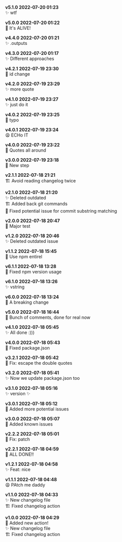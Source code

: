 **v5.1.0 2022-07-20 01:23**  
✨ wtf  

**v5.0.0 2022-07-20 01:22**  
🚨 It's ALIVE!  

**v4.4.0 2022-07-20 01:21**  
✨ .outputs  

**v4.3.0 2022-07-20 01:17**  
✨ Different approaches  

**v4.2.1 2022-07-19 23:30**  
🐞 id change  

**v4.2.0 2022-07-19 23:29**  
✨ more quote  

**v4.1.0 2022-07-19 23:27**  
✨ just do it  

**v4.0.2 2022-07-19 23:25**  
🐞 typo  

**v4.0.1 2022-07-19 23:24**  
😩 ECHo IT  

**v4.0.0 2022-07-19 23:22**  
🚨 Quotes all around  

**v3.0.0 2022-07-19 23:18**  
🚨 New step  

**v2.1.1 2022-07-18 21:21**  
🏗 Avoid reading changelog twice  

**v2.1.0 2022-07-18 21:20**  
✨ Deleted outdated  
🏗 Added back git commands  
🐞 Fixed potential issue for commit substring matching  

**v2.0.0 2022-07-18 20:47**  
🚨 Major test  

**v1.2.0 2022-07-18 20:46**  
✨ Deleted outdated issue  

**v1.1.2 2022-07-18 15:45**  
🐞 Use npm entirel  

**v6.1.1 2022-07-18 13:28**  
🐞 Fixed npm version usage  

**v6.1.0 2022-07-18 13:26**  
✨ vstring  

**v6.0.0 2022-07-18 13:24**  
🚨 A breaking change  

**v5.0.0 2022-07-18 16:44**  
🚨 Bunch of comments, done for real now  

**v4.1.0 2022-07-18 05:45**  
✨ All done :)))  

**v4.0.0 2022-07-18 05:43**  
🚨 Fixed package.json  

**v3.2.1 2022-07-18 05:42**  
🐞 Fix: escape the double quotes  

**v3.2.0 2022-07-18 05:41**  
✨ Now we update package.json too  

**v3.1.0 2022-07-18 05:16**  
✨ version ✨  

**v3.0.1 2022-07-18 05:12**  
🤞 Added more potential issues  

**v3.0.0 2022-07-18 05:07**  
🚨 Added known issues  

**v2.2.2 2022-07-18 05:01**  
🐞 Fix: patch  

**v2.2.1 2022-07-18 04:59**  
🚨 ALL DONE!!  

**v1.2.1 2022-07-18 04:58**  
✨ Feat: nice  

**v1.1.1 2022-07-18 04:48**  
😩 PAtch me daddy  

**v1.1.0 2022-07-18 04:33**  
✨ New changelog file  
🏗 Fixed changelog action  

**v1.0.0 2022-07-18 04:29**  
🚨 Added new action!  
✨ New changelog file  
🏗 Fixed changelog action  
